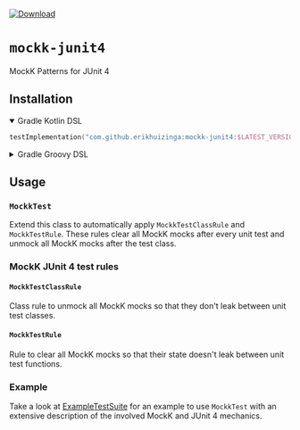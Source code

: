 [![Download](https://api.bintray.com/packages/erikhuizinga/maven/mockk-junit4/images/download.svg)](https://bintray.com/erikhuizinga/maven/mockk-junit4/_latestVersion)

# `mockk-junit4`

MockK Patterns for JUnit 4

## Installation

<details open>

<summary>
Gradle Kotlin DSL
</summary>

```kotlin
testImplementation("com.github.erikhuizinga:mockk-junit4:$LATEST_VERSION")
```

</details>

<details>

<summary>
Gradle Groovy DSL
</summary>

```groovy
testImplementation "com.github.erikhuizinga:mockk-junit4:$LATEST_VERSION"
```

</details>

## Usage

### `MockkTest`

Extend this class to automatically apply `MockkTestClassRule` and `MockkTestRule`.
These rules clear all MockK mocks after every unit test and unmock all MockK mocks after the test class.

### MockK JUnit 4 test rules

#### `MockkTestClassRule`

Class rule to unmock all MockK mocks so that they don't leak between unit test classes.

#### `MockkTestRule`

Rule to clear all MockK mocks so that their state doesn't leak between unit test functions.

### Example

Take a look at [ExampleTestSuite](src/test/kotlin/com/github/erikhuizinga/mockk/junit4/example/ExampleTestSuite.kt) for an example to use `MockkTest` with an extensive description of the involved MockK and JUnit 4 mechanics.
